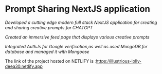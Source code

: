 # Prompt Sharing NextJS application

_Developed a cutting edge modern full stack NextJS
application for creating and sharing creative prompts
for CHATGPT_

_Created an immersive feed page that displays various
creative prompts_ 

_Integrated AuthJs for Google verification,as well as
used MongoDB for database and managed it with
Mongoose_

The link of the project hosted on NETLIFY is :https://illustrious-lolly-deea30.netlify.app
